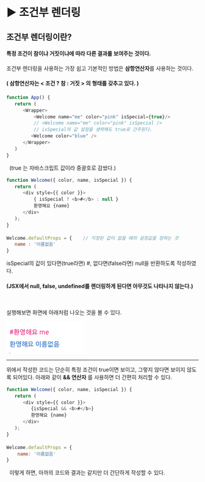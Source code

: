 ▶ 조건부 렌더링
============
## 조건부 렌더링이란?

#### 특정 조건이 참이냐 거짓이냐에 따라 다른 결과를 보여주는 것이다.


조건부 렌더링을 사용하는 가장 쉽고 기본적인 방법은 **삼항연산자**를 사용하는 것이다.

#### ( 삼항연산자는 < 조건 ? 참 : 거짓 > 의 형태를 갖추고 있다. )

```javascript
function App() {
   return (
      <Wrapper>
          <Welcome name="me" color="pink" isSpecial={true}/>
          // <Welcome name="me" color="pink" isSpecial />
          // isSpecial의 값 설정을 생략해도 true로 간주된다.
         <Welcome color="blue" />
      </Wrapper>
   )
}
```

&nbsp;
 (true 는 자바스크립트 값이라 중괄호로 감쌌다.)
 
```javascript
function Welcome({ color, name, isSpecial }) {
   return (
      <div style={{ color }}>
          { isSpecial ? <b>#</b> : null }
          환영해요 {name}
      </div>
   );
}

Welcome.defaultProps = {    // 지정된 값이 없을 때의 설정값을 정하는 것
   name : '이름없음'
}
```

 isSpecial의 값이 있다면(true라면) #,  없다면(false라면) null을 반환하도록 작성하였다.

#### (JSX에서 null, false, undefined를 렌더링하게 된다면 아무것도 나타나지 않는다.)

&nbsp;


실행해보면 화면에 아래처럼 나오는 것을 볼 수 있다.
&nbsp;

<img src="/react/img/result.png" width="40%" height="30%" alt="결과화면"></img>


------

위에서 작성한 코드는 단순히 특정 조건이 true이면 보이고, 그렇지 않다면 보이지 않도록 되어있다. 아래와 같이 **&& 연산자** 를 사용하면 더 간편히 처리할 수 있다.

```javascript
function Welcome({ color, name, isSpecial }) {
   return (
      <div style={{ color }}>
         {isSpecial && <b>#</b>}
         환영해요 {name}
      </div>
   );
}

Welcome.defaultProps = {
    name: '이름없음'
}
```

&nbsp;
 이렇게 하면, 아까의 코드와 결과는 같지만 더 간단하게 작성할 수 있다.

